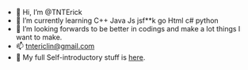 - 👋 Hi, I’m @TNTErick
- 🌱 I’m currently learning C++ Java Js jsf**k go Html c# python
- 💞️ I’m looking forwards to be better in codings and make a lot things I want to make.
- 📫 tntericlin@gmail.com
- 👀 My full Self-introductory stuff is [here](https://hackmd.io/@XYQZ/me).
<!---
TNTErick/TNTErick is a ✨ special ✨ repository because its `README.md` (this file) appears on your GitHub profile.
You can click the Preview link to take a look at your changes.
--->
